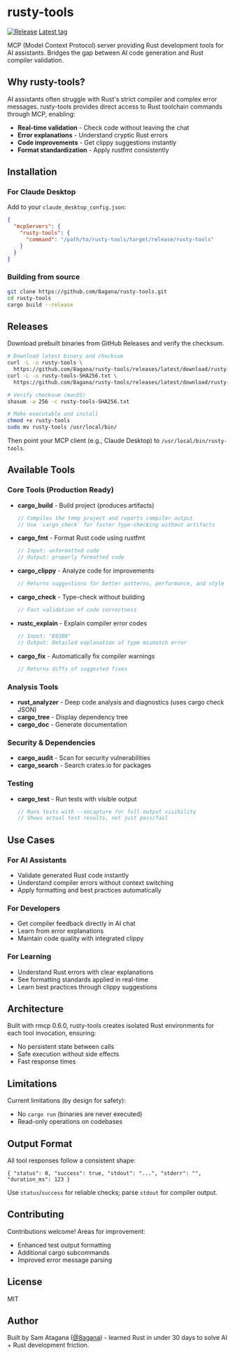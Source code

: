 # rusty-tools

[![Release](https://img.shields.io/github/v/release/8agana/rusty-tools?display_name=tag&sort=semver)](https://github.com/8agana/rusty-tools/releases/latest)
[Latest tag](https://github.com/8agana/rusty-tools/releases/latest)

MCP (Model Context Protocol) server providing Rust development tools for AI assistants. Bridges the gap between AI code generation and Rust compiler validation.

## Why rusty-tools?

AI assistants often struggle with Rust's strict compiler and complex error messages. rusty-tools provides direct access to Rust toolchain commands through MCP, enabling:

- **Real-time validation** - Check code without leaving the chat
- **Error explanations** - Understand cryptic Rust errors
- **Code improvements** - Get clippy suggestions instantly
- **Format standardization** - Apply rustfmt consistently

## Installation

### For Claude Desktop

Add to your `claude_desktop_config.json`:

```json
{
  "mcpServers": {
    "rusty-tools": {
      "command": "/path/to/rusty-tools/target/release/rusty-tools"
    }
  }
}
```

### Building from source

```bash
git clone https://github.com/8agana/rusty-tools.git
cd rusty-tools
cargo build --release
```

## Releases

Download prebuilt binaries from GitHub Releases and verify the checksum.

```bash
# Download latest binary and checksum
curl -L -o rusty-tools \
  https://github.com/8agana/rusty-tools/releases/latest/download/rusty-tools
curl -L -o rusty-tools-SHA256.txt \
  https://github.com/8agana/rusty-tools/releases/latest/download/rusty-tools-SHA256.txt

# Verify checksum (macOS)
shasum -a 256 -c rusty-tools-SHA256.txt

# Make executable and install
chmod +x rusty-tools
sudo mv rusty-tools /usr/local/bin/
```

Then point your MCP client (e.g., Claude Desktop) to `/usr/local/bin/rusty-tools`.

## Available Tools

### Core Tools (Production Ready)

- **cargo_build** - Build project (produces artifacts)
  ```rust
  // Compiles the temp project and reports compiler output
  // Use `cargo_check` for faster type-checking without artifacts
  ```

- **cargo_fmt** - Format Rust code using rustfmt
  ```rust
  // Input: unformatted code
  // Output: properly formatted code
  ```

- **cargo_clippy** - Analyze code for improvements
  ```rust
  // Returns suggestions for better patterns, performance, and style
  ```

- **cargo_check** - Type-check without building
  ```rust
  // Fast validation of code correctness
  ```

- **rustc_explain** - Explain compiler error codes
  ```rust
  // Input: "E0308"
  // Output: Detailed explanation of type mismatch error
  ```

- **cargo_fix** - Automatically fix compiler warnings
  ```rust
  // Returns diffs of suggested fixes
  ```

### Analysis Tools

- **rust_analyzer** - Deep code analysis and diagnostics (uses cargo check JSON)
- **cargo_tree** - Display dependency tree
- **cargo_doc** - Generate documentation

### Security & Dependencies

- **cargo_audit** - Scan for security vulnerabilities
- **cargo_search** - Search crates.io for packages

### Testing

- **cargo_test** - Run tests with visible output
  ```rust
  // Runs tests with --nocapture for full output visibility
  // Shows actual test results, not just pass/fail
  ```

## Use Cases

### For AI Assistants
- Validate generated Rust code instantly
- Understand compiler errors without context switching
- Apply formatting and best practices automatically

### For Developers
- Get compiler feedback directly in AI chat
- Learn from error explanations
- Maintain code quality with integrated clippy

### For Learning
- Understand Rust errors with clear explanations
- See formatting standards applied in real-time
- Learn best practices through clippy suggestions

## Architecture

Built with rmcp 0.6.0, rusty-tools creates isolated Rust environments for each tool invocation, ensuring:
- No persistent state between calls
- Safe execution without side effects
- Fast response times

## Limitations

Current limitations (by design for safety):
- No `cargo run` (binaries are never executed)
- Read-only operations on codebases

## Output Format

All tool responses follow a consistent shape:

```jsonc
{ "status": 0, "success": true, "stdout": "...", "stderr": "", "duration_ms": 123 }
```

Use `status`/`success` for reliable checks; parse `stdout` for compiler output.

## Contributing

Contributions welcome! Areas for improvement:
- Enhanced test output formatting
- Additional cargo subcommands
- Improved error message parsing

## License

MIT

## Author

Built by Sam Atagana ([@8agana](https://github.com/8agana)) - learned Rust in under 30 days to solve AI + Rust development friction.
